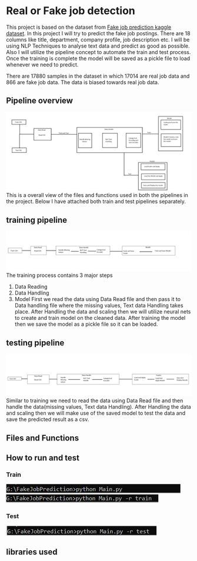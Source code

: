 # Real or Fake job detection
This project is based on the dataset from [Fake job prediction kaggle dataset](https://www.kaggle.com/shivamb/real-or-fake-fake-jobposting-prediction). In this project I will try to predict the fake job postings. There are 18 columns like title, department, company profile, job description etc. I will be using NLP Techniques to analyse text data and predict as good as possible. Also I will utilize the pipeline concept to automate the train and test process. Once the training is complete the model will be saved as a pickle file to load whenever we need to predict.

There are 17880 samples in the dataset in which 17014 are real job data and 866 are fake job data. The data is biased towards real job data.
## Pipeline overview
![](images/pipelineimage.jpg)
This is a overall view of the files and functions used in both the pipelines in the project. Below I have attached both train and test pipelines separately.

## training pipeline
![](images/Trainpipeline.jpg)
The training process contains 3 major steps
1. Data Reading
2. Data Handling
3. Model
First we read the data using Data Read file and then pass it to Data handling file where the missing values, Text data Handling takes place. After Handling the data and scaling then we will utilize neural nets to create and train model on the cleaned data. After training the model then we save the model as a pickle file so it can be loaded.  
## testing pipeline
![](images/Testpipeline.jpg)
Similar to training we need to read the data using Data Read file and then handle the data(missing values, Text data Handling). After Handling the data and scaling then we will make use of the saved model to test the data and save the predicted result as a csv.
## Files and Functions

## How to run and test
### Train
![](images/Train1.jpg)
![](images/Train2.jpg)
### Test
![](images/Test.jpg)
## libraries used
